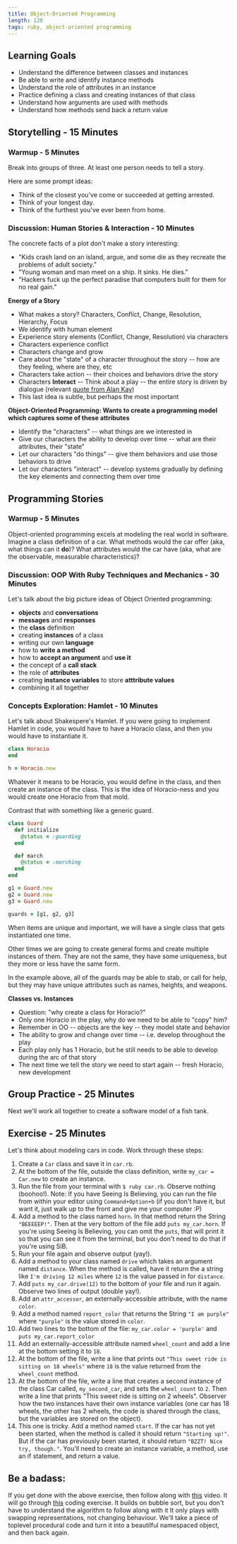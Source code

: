 ```yaml
---
title: Object-Oriented Programming
length: 120
tags: ruby, object-oriented programming
---
```


## Learning Goals

* Understand the difference between classes and instances
* Be able to write and identify instance methods
* Understand the role of attributes in an instance
* Practice defining a class and creating instances of that class
* Understand how arguments are used with methods
* Understand how methods send back a return value

## Storytelling - 15 Minutes

### Warmup - 5 Minutes

Break into groups of three. At least one person needs to tell a story.

Here are some prompt ideas:

* Think of the closest you've come or succeeded at getting arrested.
* Think of your longest day.
* Think of the furthest you've ever been from home.

### Discussion: Human Stories & Interaction - 10 Minutes

The concrete facts of a plot don't make a story interesting:

* "Kids crash land on an island, argue, and some die as they recreate the problems of adult society."
* "Young woman and man meet on a ship. It sinks. He dies."
* "Hackers fuck up the perfect paradise that computers built for them for no real gain."

__Energy of a Story__

* What makes a story? Characters, Conflict, Change, Resolution, Hierarchy, Focus
* We identify with human element
* Experience story elements (Conflict, Change, Resolution) via characters
* Characters experience conflict
* Characters change and grow
* Care about the "state" of a character throughout the story -- how are they feeling,
where are they, etc
* Characters take action -- their choices and behaviors drive the story
* Characters __Interact__ -- Think about a play -- the entire story is
driven by dialogue (relevant [quote from Alan Kay](http://c2.com/cgi/wiki?AlanKayOnMessaging))
* This last idea is subtle, but perhaps the most important

__Object-Oriented Programming: Wants to create a programming model which captures some of these attributes__

* Identify the "characters" -- what things are we interested in
* Give our characters the ability to develop over time -- what are their
attributes, their "state"
* Let our characters "do things" -- give them behaviors and use those behaviors
to drive
* Let our characters "interact" -- develop systems gradually by defining the key
elements and connecting them over time

## Programming Stories

### Warmup - 5 Minutes

Object-oriented programming excels at modeling the real world in software.
Imagine a class definition of a car. What methods would the car offer (aka, what things can it **do**)?
What attributes would the car have (aka, what are the observable, measurable characteristics)?

### Discussion: OOP With Ruby Techniques and Mechanics - 30 Minutes

Let's talk about the big picture ideas of Object Oriented programming:

* **objects** and **conversations**
* **messages** and **responses**
* the **class** definition
* creating **instances** of a class
* writing our own **language**
* how to **write a method**
* how to **accept an argument** and **use it**
* the concept of a **call stack**
* the role of **attributes**
* creating **instance variables** to store **atttribute values**
* combining it all together

### Concepts Exploration: Hamlet - 10 Minutes

Let's talk about Shakespere's Hamlet. If you were going to implement Hamlet in code, you would have to have a Horacio class, and then you would have to instantiate it.

```ruby
class Horacio
end

h = Horacio.new
```

Whatever it means to be Horacio, you would define in the class, and then create an instance of the class. This is
the idea of Horacio-ness and you would create one Horacio from that mold.

Contrast that with something like a generic guard.

```ruby
class Guard
  def initialize
    @status = :guarding
  end

  def march
    @status = :marching
  end
end

g1 = Guard.new
g2 = Guard.new
g3 = Guard.new

guards = [g1, g2, g3]
```

When items are unique and important, we will have a single class that gets instantiated one time.

Other times we are going to create general forms and create multiple instances of them. They are not the same, they have some uniqueness, but they more or less have the same form.

In the example above, all of the guards may be able to stab, or call for help, but they may have unique attributes such as names, heights, and weapons.

__Classes vs. Instances__

* Question: "why create a class for Horacio?"
* Only one Horacio in the play, why do we need to be able to "copy" him?
* Remember in OO -- objects are the key -- they model state and behavior
* The ability to grow and change over time -- i.e. develop throughout the play
* Each play only has 1 Horacio, but he still needs to be able to develop during
the arc of that story
* The next time we tell the story we need to start again -- fresh Horacio, new
development

## Group Practice - 25 Minutes

Next we'll work all together to create a software model of a fish tank.

## Exercise - 25 Minutes

Let's think about modeling cars in code. Work through these steps:

1. Create a `Car` class and save it in `car.rb`.
1. At the bottom of the file, outside the class definition, write `my_car = Car.new` to create an instance.
1. Run the file from your terminal with `$ ruby car.rb`. Observe nothing (boohoo!). Note: If you have Seeing Is Believing, you can run the file from within your editor using `Command+Option+b` (if you don't have it, but want it, just walk up to the front and give me your computer :P)
1. Add a method to the class named `horn`. In that method return the String `"BEEEEEP!"`. Then at the very bottom of the file add `puts my_car.horn`. If you're using Seeing Is Believing, you can omit the `puts`, that will print it so that you can see it from the terminal, but you don't need to do that if you're using SiB.
1. Run your file again and observe output (yay!).
1. Add a method to your class named `drive` which takes an argument named `distance`. When the method is called, have it return the a string like `I'm driving 12 miles` where `12` is the value passed in for `distance`.
1. Add `puts my_car.drive(12)` to the bottom of your file and run it again. Observe two lines of output (double yay!).
1. Add an `attr_accessor`, an externally-accessible attribute, with the name `color`.
1. Add a method named `report_color` that returns the String `"I am purple"` where `"purple"` is the value stored in `color`.
1. Add two lines to the bottom of the file: `my_car.color = 'purple'` and `puts my_car.report_color`
1. Add an externally-accessible attribute named `wheel_count` and add a line at the bottom setting it to `18`.
1. At the bottom of the file, write a line that prints out `"This sweet ride is sitting on 18 wheels"` where `18` is the value returned from the `wheel_count` method.
1. At the bottom of the file, write a line that creates a second instance of the class Car called, `my_second_car`, and sets the `wheel_count` to `2`. Then write a line that prints "This sweet ride is sitting on 2 wheels". Observer how the two instances have their own instance variables (one car has 18 wheels, the other has 2 wheels, the code is shared through the class, but the variables are stored on the object).
1. This one is tricky. Add a method named `start`. If the car has not yet been started, when the method is called it should return `"Starting up!"`. But if the car has previously been started, it should return `"BZZT! Nice try, though."`. You'll need to create an instance variable, a method, use an if statement, and return a value.

## Be a badass:

If you get done with the above exercise, then follow along with [this](https://vimeo.com/137837005) video.
It will go through [this](https://github.com/JoshCheek/1508/blob/0facae943f7785e5133ea506595534c1b00b3025/katas/blowing_bubbles_part2.rb) coding exercise.
It builds on bubble sort, but you don't have to understand the algorithm to follow along with it
It only plays with swapping representations, not changing behaviour.
We'll take a piece of toplevel procedural code and turn it into a beautilful namespaced object,
and then back again.
